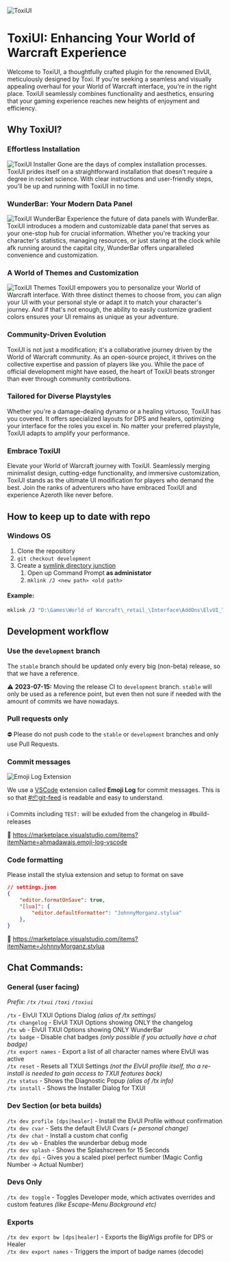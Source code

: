 
![ToxiUI](https://i.imgur.com/S5a4FCi.png)
# ToxiUI: Enhancing Your World of Warcraft Experience
Welcome to ToxiUI, a thoughtfully crafted plugin for the renowned ElvUI, meticulously designed by Toxi. If you're seeking a seamless and visually appealing overhaul for your World of Warcraft interface, you're in the right place. ToxiUI seamlessly combines functionality and aesthetics, ensuring that your gaming experience reaches new heights of enjoyment and efficiency.

## Why ToxiUI?
### Effortless Installation
![ToxiUI Installer](https://i.imgur.com/SmPHcOb.png)
Gone are the days of complex installation processes. ToxiUI prides itself on a straightforward installation that doesn't require a degree in rocket science. With clear instructions and user-friendly steps, you'll be up and running with ToxiUI in no time.

### WunderBar: Your Modern Data Panel
![ToxiUI WunderBar](https://i.imgur.com/SopBA5h.png)
Experience the future of data panels with WunderBar. ToxiUI introduces a modern and customizable data panel that serves as your one-stop hub for crucial information. Whether you're tracking your character's statistics, managing resources, or just staring at the clock while afk running around the capital city, WunderBar offers unparalleled convenience and customization.

### A World of Themes and Customization
![ToxiUI Themes](https://i.imgur.com/3hhJSwN.png)
ToxiUI empowers you to personalize your World of Warcraft interface. With three distinct themes to choose from, you can align your UI with your personal style or adapt it to match your character's journey. And if that's not enough, the ability to easily customize gradient colors ensures your UI remains as unique as your adventure.

### Community-Driven Evolution
ToxiUI is not just a modification; it's a collaborative journey driven by the World of Warcraft community. As an open-source project, it thrives on the collective expertise and passion of players like you. While the pace of official development might have eased, the heart of ToxiUI beats stronger than ever through community contributions.

### Tailored for Diverse Playstyles
Whether you're a damage-dealing dynamo or a healing virtuoso, ToxiUI has you covered. It offers specialized layouts for DPS and healers, optimizing your interface for the roles you excel in. No matter your preferred playstyle, ToxiUI adapts to amplify your performance.

### Embrace ToxiUI
Elevate your World of Warcraft journey with ToxiUI. Seamlessly merging minimalist design, cutting-edge functionality, and immersive customization, ToxiUI stands as the ultimate UI modification for players who demand the best. Join the ranks of adventurers who have embraced ToxiUI and experience Azeroth like never before.

## How to keep up to date with repo
### Windows OS
1. Clone the repository
2. `git checkout development`
3. Create a [symlink directory junction](https://www.howtogeek.com/howto/16226/complete-guide-to-symbolic-links-symlinks-on-windows-or-linux/)
    1. Open up Command Prompt **as administator**
    2. `mklink /J <new path> <old path>`

#### Example:
```sh
mklink /J "D:\Games\World of Warcraft\_retail_\Interface\AddOns\ElvUI_ToxiUI\" C:\Users\Toxi\Documents\GitHub\toxiui
```


## Development workflow
### Use the `development` branch
The `stable` branch should be updated only every big (non-beta) release, so that we have a reference.

⚠️ **2023-07-15:** Moving the release CI to `development` branch. `stable` will only be used as a reference point, but even then not sure if needed with the amount of commits we have nowadays.

### Pull requests only
⛔️ Please do not push code to the `stable` or `development` branches and only use Pull Requests.

### Commit messages
![Emoji Log Extension](https://i.imgur.com/wfC95MH.png)

We use a [VSCode](https://code.visualstudio.com/) extension called **Emoji Log** for commit messages.
This is so that [#📦git-feed](https://discord.com/channels/769550106948141086/797585103278571551) is readable and easy to understand.

ℹ️ Commits including `TEST:` will be exluded from the changelog in #build-releases

🔗 https://marketplace.visualstudio.com/items?itemName=ahmadawais.emoji-log-vscode

### Code formatting
Please install the stylua extension and setup to format on save

```json
// settings.json
{
    "editor.formatOnSave": true,
    "[lua]": {
        "editor.defaultFormatter": "JohnnyMorganz.stylua"
    },
}
```

🔗 https://marketplace.visualstudio.com/items?itemName=JohnnyMorganz.stylua

## Chat Commands:

### General (user facing)

_Prefix: `/tx` `/txui` `/toxi` `/toxiui`_

`/tx` - ElvUI TXUI Options Dialog _(alias of /tx settings)_<br>
`/tx changelog` - ElvUI TXUI Options showing ONLY the changelog<br>
`/tx wb` - ElvUI TXUI Options showing ONLY WunderBar<br>
`/tx badge` - Disable chat badges _(only possible if you actually have a chat badge)_<br>
`/tx export names` - Export a list of all character names where ElvUI was active<br>
`/tx reset` - Resets all TXUI Settings _(not the ElvUI profile itself, tho a re-install is needed to gain access to TXUI features back)_<br>
`/tx status` - Shows the Diagnostic Popup _(alias of /tx info)_<br>
`/tx install` - Shows the Installer Dialog for TXUI

### Dev Section (or beta builds)

`/tx dev profile [dps|healer]` - Install the ElvUI Profile without confirmation<br>
`/tx dev cvar` - Sets the default ElvUI Cvars _(+ personal change)_<br>
`/tx dev chat` - Install a custom chat config<br>
`/tx dev wb` - Enables the wunderbar debug mode<br>
`/tx dev splash` - Shows the Splashscreen for 15 Seconds<br>
`/tx dev dpi` - Gives you a scaled pixel perfect number (Magic Config Number -> Actual Number)

### Devs Only

`/tx dev toggle` - Toggles Developer mode, which activates overrides and custom features _(like Escape-Menu Background etc)_<br>

### Exports

`/tx dev export bw [dps|healer]` - Exports the BigWigs profile for DPS or Healer<br>
`/tx dev export names` - Triggers the import of badge names (decode)
